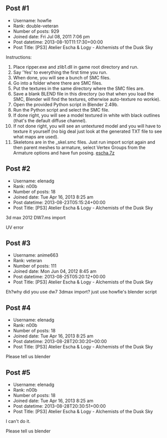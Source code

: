 ## Post #1
- Username: howfie
- Rank: double-veteran
- Number of posts: 929
- Joined date: Fri Jul 08, 2011 7:06 pm
- Post datetime: 2013-08-10T11:17:30+00:00
- Post Title: [PS3] Atelier Escha & Logy - Alchemists of the Dusk Sky

Instructions:

1. Place ripper.exe and zlib1.dll in game root directory and run.
2. Say 'Yes' to everything the first time you run.
3. When done, you will see a bunch of SMC files.
4. Go into a folder where there are SMC files.
5. Put the textures in the same directory where the SMC files are.
6. Save a blank BLEND file in this directory (so that when you load the SMC, Blender will find the textures, otherwise auto-texture no workie).
7. Open the provided Python script in Blender 2.49b.
8. Run the Python script and select the SMC file.
9. If done right, you will see a model textured in white with black outlines (that's the default diffuse channel).
10. If not done right, you will see an untextured model and you will have to texture it yourself (no big deal just look at the generated TXT file to see what maps are used).
11. Skeletons are in the _skel.smc files. Just run import script again and then parent meshes to armature, select Vertex Groups from the Armature options and have fun posing.
[escha.7z](https://xentaxbackup.github.io/file/6549_escha.7z)
## Post #2
- Username: elenadg
- Rank: n00b
- Number of posts: 18
- Joined date: Tue Apr 16, 2013 8:25 am
- Post datetime: 2013-08-23T05:15:24+00:00
- Post Title: [PS3] Atelier Escha & Logy - Alchemists of the Dusk Sky

3d max 2012   DW7.ms  import   

UV error
## Post #3
- Username: anime663
- Rank: veteran
- Number of posts: 111
- Joined date: Mon Jun 04, 2012 8:45 am
- Post datetime: 2013-08-25T05:20:12+00:00
- Post Title: [PS3] Atelier Escha & Logy - Alchemists of the Dusk Sky

Eh?why did you use dw7 3dmax import?
just use howfie's blender script
## Post #4
- Username: elenadg
- Rank: n00b
- Number of posts: 18
- Joined date: Tue Apr 16, 2013 8:25 am
- Post datetime: 2013-08-28T20:30:20+00:00
- Post Title: [PS3] Atelier Escha & Logy - Alchemists of the Dusk Sky

Please tell us  blender
## Post #5
- Username: elenadg
- Rank: n00b
- Number of posts: 18
- Joined date: Tue Apr 16, 2013 8:25 am
- Post datetime: 2013-08-28T20:30:51+00:00
- Post Title: [PS3] Atelier Escha & Logy - Alchemists of the Dusk Sky

I can't do it.

Please tell us  blender
